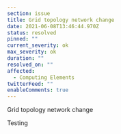 ```yaml
---
section: issue
title: Grid topology network change
date: 2021-06-08T13:46:44.970Z
status: resolved
pinned: ""
current_severity: ok
max_severity: ok
duration: ""
resolved_on: ""
affected:
  - Computing Elements
twitterFeed: ""
enableComments: true
---
```

Grid topology network change



Testing
